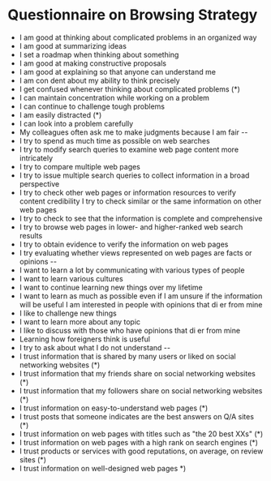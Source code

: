 # Questionnaire on Browsing Strategy

* I am good at thinking about complicated problems in an organized way
* I am good at summarizing ideas
* I set a roadmap when thinking about something
* I am good at making constructive proposals
* I am good at explaining so that anyone can understand me
* I am con dent about my ability to think precisely
* I get confused whenever thinking about complicated problems (\*)
* I can maintain concentration while working on a problem
* I can continue to challenge tough problems
* I am easily distracted (\*)
* I can look into a problem carefully
* My colleagues often ask me to make judgments because I am fair
--
* I try to spend as much time as possible on web searches
* I try to modify search queries to examine web page content more intricately
* I try to compare multiple web pages
* I try to issue multiple search queries to collect information in a broad perspective
* I try to check other web pages or information resources to verify content credibility I try to check similar or the same information on other web pages
* I try to check to see that the information is complete and comprehensive
* I try to browse web pages in lower- and higher-ranked web search results
* I try to obtain evidence to verify the information on web pages
* I try evaluating whether views represented on web pages are facts or opinions
--
* I want to learn a lot by communicating with various types of people
* I want to learn various cultures
* I want to continue learning new things over my lifetime
* I want to learn as much as possible even if I am unsure if the information will be useful I am interested in people with opinions that di er from mine
* I like to challenge new things
* I want to learn more about any topic
* I like to discuss with those who have opinions that di er from mine
* Learning how foreigners think is useful
* I try to ask about what I do not understand
--
* I trust information that is shared by many users or liked on social networking websites (\*) 
* I trust information that my friends share on social networking websites (\*)
* I trust information that my followers share on social networking websites (\*)
* I trust information on easy-to-understand web pages (\*)
* I trust posts that someone indicates are the best answers on Q/A sites (\*)
* I trust information on web pages with titles such as "the 20 best XXs" (\*)
* I trust information on web pages with a high rank on search engines (\*)
* I trust products or services with good reputations, on average, on review sites (\*)
* I trust information on well-designed web pages \*)
